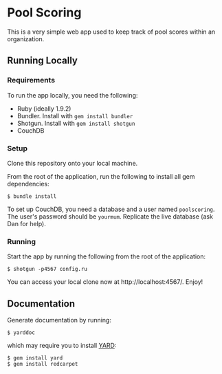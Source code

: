 Pool Scoring
============

This is a very simple web app used to keep track of pool scores within an organization.


Running Locally
---------------

### Requirements ###

To run the app locally, you need the following:
  - Ruby (ideally 1.9.2)
  - Bundler. Install with `gem install bundler`
  - Shotgun. Install with `gem install shotgun`
  - CouchDB

### Setup ###

Clone this repository onto your local machine.

From the root of the application, run the following to install all gem dependencies:

    $ bundle install

To set up CouchDB, you need a database and a user named `poolscoring`. The user's
password should be `yourmum`. Replicate the live database (ask Dan for help).

### Running ###

Start the app by running the following from the root of the application:

    $ shotgun -p4567 config.ru

You can access your local clone now at http://localhost:4567/. Enjoy!


Documentation
-------------

Generate documentation by running:

    $ yarddoc

which may require you to install [YARD](http://yardoc.org/guides/index.html): 

    $ gem install yard
    $ gem install redcarpet

